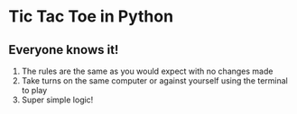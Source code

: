 # Tic Tac Toe in Python

## Everyone knows it!
1. The rules are the same as you would expect with no changes made
2. Take turns on the same computer or against yourself using the terminal to play
3. Super simple logic!
